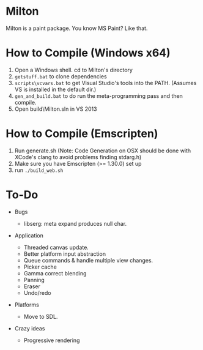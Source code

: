 Milton
======

Milton is a paint package. You know MS Paint? Like that.

How to Compile (Windows x64)
============================

1. Open a Windows shell. cd to Milton's directory
2. `getstuff.bat` to clone dependencies
3. `scripts\vcvars.bat` to get Visual Studio's tools into the PATH. (Assumes VS is installed in the default dir.)
4. `gen_and_build.bat` to do run the meta-programming pass and then compile.
4. Open build\Milton.sln in VS 2013

How to Compile (Emscripten)
===========================

1. Run generate.sh (Note: Code Generation on OSX should be done with XCode's clang to avoid problems finding stdarg.h)
2. Make sure you have Emscripten (>= 1.30.0) set up
3. run `./build_web.sh`


To-Do
=====

* Bugs
    * libserg: meta expand produces null char.

* Application
    * Threaded canvas update.
    * Better platform input abstraction
    * Queue commands & handle multiple view changes.
    * Picker cache
    * Gamma correct blending
    * Panning
    * Eraser
    * Undo/redo

* Platforms
    * Move to SDL.

* Crazy ideas
    * Progressive rendering

